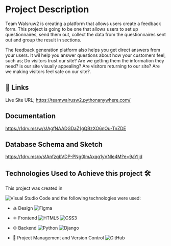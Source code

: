 # Project Description

Team Walsruw2 is creating a platform that allows users create a feedback form.
This project is going to be one that allows users to set up questionnaires, send them out, collect the data from the questionnaires sent out and group the result in sections.

The feedback generation platform also helps you get direct answers from your users. It wil help you answer questions about how your customers feel, such as;
Do visitors trust our site?
Are we getting them the information they need?
is our site visually appealing?
Are visitors returning to our site?
Are we making visitors feel safe on our site?.


## 🔗 Links
Live Site URL; https://teamwalrusw2.pythonanywhere.com/

## Documentation

https://1drv.ms/w/s!AgfNAADGDaZ1gQBzXO6nOu-TnZDE

## Database Schema and Sketch

https://1drv.ms/p/s!AnfzqbVDP-PNg0ImAxqq1yVNle4M?e=9aYIjd

## Technologies Used to Achieve this project 🛠️

This project was created in

![Visual Studio Code](https://img.shields.io/badge/Visual%20Studio%20Code-0078d7.svg?style=for-the-badge&logo=visual-studio-code&logoColor=white)
and the following technologies were used:

- ♎ Design
  ![Figma](https://img.shields.io/badge/figma-%23F24E1E.svg?style=for-the-badge&logo=figma&logoColor=white)

- ⚛️ Frontend
  ![HTML5](https://img.shields.io/badge/html5-%23E34F26.svg?style=for-the-badge&logo=html5&logoColor=white)
  ![CSS3](https://img.shields.io/badge/css3-%231572B6.svg?style=for-the-badge&logo=css3&logoColor=white)
  

- ⚙️ Backend
  ![Python](https://img.shields.io/badge/python-3670A0?style=for-the-badge&logo=python&logoColor=ffdd54)
  ![Django](https://img.shields.io/badge/django-%23092E20.svg?style=for-the-badge&logo=django&logoColor=white)

- 🎡 Project Management and Version Control
  ![GitHub](https://img.shields.io/badge/github-%23121011.svg?style=for-the-badge&logo=github&logoColor=white)
